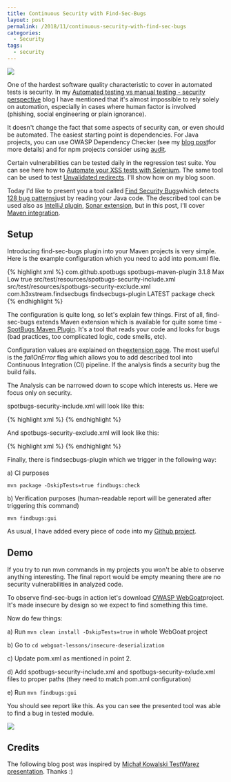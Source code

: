 ```yaml
---
title: Continuous Security with Find-Sec-Bugs
layout: post
permalink: /2018/11/continuous-security-with-find-sec-bugs
categories:
  - Security
tags:
  - security 
---
```


![](/images/blog/16162781.png)

One of the hardest software quality characteristic to cover in automated tests is security. In
my [Automated testing vs manual testing - security perspective](https://www.awesome-testing.com/2017/03/automated-testing-vs-manual-testing.html)
blog I have mentioned that it's almost impossible to rely solely on automation, especially in cases where human factor
is involved (phishing, social engineering or plain ignorance).

It doesn't change the fact that some aspects of security can, or even should be automated. The easiest starting point is
dependencies. For Java projects, you can use OWASP Dependency Checker (see
my [blog post](https://www.awesome-testing.com/2017/02/continuous-security-with-owasp.html)for more details) and for npm
projects consider using [audit](https://docs.npmjs.com/cli/audit).

Certain vulnerabilities can be tested daily in the regression test suite. You can see here how
to [Automate your XSS tests with Selenium](https://www.awesome-testing.com/2017/11/automate-your-xss-tests-with-selenium.html).
The same tool can be used to
test [Unvalidated redirects](https://www.owasp.org/index.php/Unvalidated_Redirects_and_Forwards_Cheat_Sheet). I'll show
how on my blog soon.

Today I'd like to present you a tool called [Find Security Bugs](https://find-sec-bugs.github.io/)which
detects [128 bug patterns](https://find-sec-bugs.github.io/bugs.htm)just by reading your Java code. The described tool
can be used also
as [IntelliJ plugin](https://plugins.jetbrains.com/plugin/3847-findbugs-idea), [Sonar extension](https://github.com/spotbugs/sonar-findbugs),
but in this post, I'll cover [Maven integration](https://github.com/spotbugs/spotbugs-maven-plugin).

## Setup

Introducing find-sec-bugs plugin into your Maven projects is very simple. Here is the example configuration which you
need to add into pom.xml file.

{% highlight xml %}
    <build>
        <plugins>
            <plugin>
                <groupId>com.github.spotbugs</groupId>
                <artifactId>spotbugs-maven-plugin</artifactId>
                <version>3.1.8</version>
                <configuration>
                    <effort>Max</effort>
                    <threshold>Low</threshold>
                    <failOnError>true</failOnError>
                    <includeFilterFile>src/test/resources/spotbugs-security-include.xml
                    </includeFilterFile>
                    <excludeFilterFile>src/test/resources/spotbugs-security-exclude.xml
                    </excludeFilterFile>
                    <plugins>
                        <plugin>
                            <groupId>com.h3xstream.findsecbugs</groupId>
                            <artifactId>findsecbugs-plugin</artifactId>
                            <version>LATEST</version> <!-- Auto-update to the latest stable -->
                            <executions>
                                <execution>
                                    <phase>package</phase>
                                    <goals>
                                        <goal>check</goal>
                                    </goals>
                                </execution>
                            </executions>
                        </plugin>
                    </plugins>
                </configuration>
            </plugin>
        </plugins>
    </build>
{% endhighlight %}

The configuration is quite long, so let's explain few things. First of all, find-sec-bugs extends Maven extension which
is available for quite some time - [SpotBugs Maven Plugin](https://spotbugs.github.io/spotbugs-maven-plugin/). It's a
tool that reads your code and looks for bugs (bad practices, too complicated logic, code smells, etc).

Configuration values are explained on
the[extension page](https://spotbugs.readthedocs.io/en/stable/ant.html?highlight=threshold). The most useful is the
_failOnError_ flag which allows you to add described tool into Continuous Integration (CI) pipeline. If the analysis
finds a security bug the build fails.

The Analysis can be narrowed down to scope which interests us. Here we focus only on security.

spotbugs-security-include.xml will look like this:

{% highlight xml %}
<FindBugsFilter>
    <Match>
        <Bug category="SECURITY"/>
    </Match>
</FindBugsFilter>
{% endhighlight %}

And spotbugs-security-exclude.xml will look like this:

{% highlight xml %}
<FindBugsFilter>
</FindBugsFilter>
{% endhighlight %}

Finally, there is findsecbugs-plugin which we trigger in the following way:

a) CI purposes 

`mvn package -DskipTests=true findbugs:check`

b) Verification purposes (human-readable report will be generated after triggering this command)

`mvn findbugs:gui`

As usual, I have added every piece of code into
my [Github project](https://github.com/slawekradzyminski/AwesomeTesting/commit/293b152920975af246699f5b74a2ad2e581f8a63).

## Demo

If you try to run mvn commands in my projects you won't be able to observe anything interesting. The final report would
be empty meaning there are no security vulnerabilities in analyzed code.

To observe find-sec-bugs in action let's download [OWASP WebGoat](https://github.com/WebGoat/WebGoat)project. It's made
insecure by design so we expect to find something this time.

Now do few things:

a) Run `mvn clean install -DskipTests=true` in whole WebGoat project

b) Go to `cd webgoat-lessons/insecure-deserialization`

c) Update pom.xml as mentioned in point 2.

d) Add spotbugs-security-include.xml and spotbugs-security-exlude.xml files to proper paths (they need to match pom.xml
configuration)

e) Run `mvn findbugs:gui`

You should see report like this. As you can see the presented tool was able to find a bug in tested module.

![](/images/blog/serialisation.png)

## Credits

The following blog post was inspired
by [Michał Kowalski TestWarez presentation](https://www.testwarez.pl/dyi-regular-security-audit-without-pentesters/).
Thanks :)
